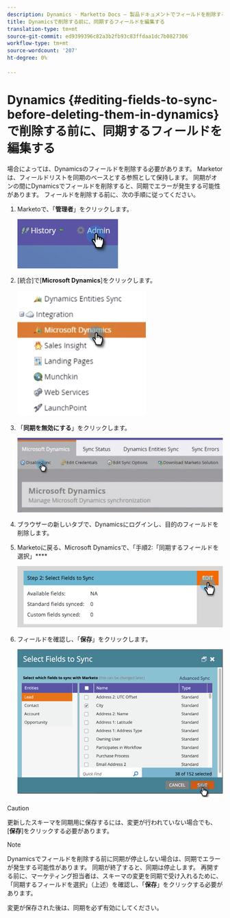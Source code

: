 ```yaml
---
description: Dynamics - Marketto Docs — 製品ドキュメントでフィールドを削除する前に、同期するフィールドを編集する
title: Dynamicsで削除する前に、同期するフィールドを編集する
translation-type: tm+mt
source-git-commit: ed9399396c82a3b2fb93c83ffdaa1dc7b0827306
workflow-type: tm+mt
source-wordcount: '207'
ht-degree: 0%

---
```



# Dynamics {#editing-fields-to-sync-before-deleting-them-in-dynamics}で削除する前に、同期するフィールドを編集する

場合によっては、Dynamicsのフィールドを削除する必要があります。 Marketorは、フィールドリストを同期のベースとする参照として保持します。 同期がオンの間にDynamicsでフィールドを削除すると、同期でエラーが発生する可能性があります。 フィールドを削除する前に、次の手順に従ってください。

1. Marketoで、「**管理者**」をクリックします。

   ![](assets/sync-before-deleting-them-in-dynamics-1.png)

1. [統合]で[**Microsoft Dynamics**]をクリックします。

   ![](assets/sync-before-deleting-them-in-dynamics-2.png)

1. 「**同期を無効にする**」をクリックします。

   ![](assets/sync-before-deleting-them-in-dynamics-3.png)

1. ブラウザーの新しいタブで、Dynamicsにログインし、目的のフィールドを削除します。

1. Marketoに戻る、Microsoft Dynamicsで、「手順2:「同期するフィールドを選択」****

   ![](assets/sync-before-deleting-them-in-dynamics-4.png)

1. フィールドを確認し、「**保存**」をクリックします。

   ![](assets/sync-before-deleting-them-in-dynamics-5.png)

>[!CAUTION]
>
>更新したスキーマを同期用に保存するには、変更が行われていない場合でも、[**保存**]をクリックする必要があります。

>[!NOTE]
>
>Dynamicsでフィールドを削除する前に同期が停止しない場合は、同期でエラーが発生する可能性があります。 同期が終了すると、同期は停止します。 再開する前に、マーケティング担当者は、スキーマの変更を同期で受け入れるために、「同期するフィールドを選択」（上述）を確認し、「**保存**」をクリックする必要があります。

変更が保存された後は、同期を必ず有効にしてください。
